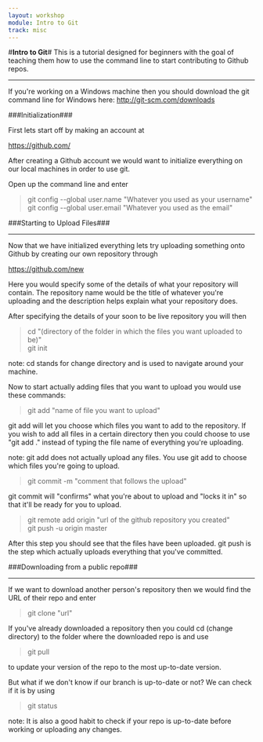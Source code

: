 ```yaml
---
layout: workshop
module: Intro to Git
track: misc
---
```


#**Intro to Git**#
This is a tutorial designed for beginners with the goal of teaching them how to use the command line to start contributing to Github repos.
___________________________________________________
If you're working on a Windows machine then you should download the git command line for Windows here:
http://git-scm.com/downloads

###Initialization###

First lets start off by making an account at

https://github.com/

After creating a Github account we would want to initialize everything on our local machines in order to use git.

Open up the command line and enter

>git config --global user.name "Whatever you used as your username"  
>git config --global user.email "Whatever you used as the email"

###Starting to Upload Files###
______________________________

Now that we have initialized everything lets try uploading something onto Github by creating our own repository through

https://github.com/new

Here you would specify some of the details of what your repository will contain. The repository name would be the title of whatever you're uploading and the description helps explain what your repository does.

After specifying the details of your soon to be live repository you will then

>cd "(directory of the folder in which the files you want uploaded to be)"  
>git init

note: cd stands for change directory and is used to navigate around your machine.

Now to start actually adding files that you want to upload you would use these commands:

>git add "name of file you want to upload"

git add will let you choose which files you want to add to the repository. If you wish to add all files in a certain directory then you could choose to use "git add ." instead of typing the file name of everything you're uploading.

note: git add does not actually upload any files. You use git add to choose which files you're going to upload.

>git commit -m "comment that follows the upload"

git commit will "confirms" what you're about to upload and "locks it in" so that it'll be ready for you to upload.

>git remote add origin "url of the github repository you created"  
>git push -u origin master

After this step you should see that the files have been uploaded. git push is the step which actually uploads everything that you've committed.



###Downloading from a public repo###
______________________________

If we want to download another person's repository then we would find the URL of their repo and enter

>git clone "url"

If you've already downloaded a repository then you could cd (change directory) to the folder where the downloaded repo is and use

>git pull

to update your version of the repo to the most up-to-date version.

But what if we don't know if our branch is up-to-date or not? We can check if it is by using

>git status

note: It is also a good habit to check if your repo is up-to-date before working or uploading any changes.

